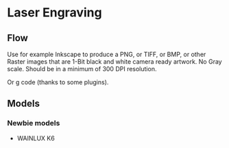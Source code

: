 # Laser Engraving

## Flow

Use for example Inkscape to produce a PNG, or TIFF, or BMP, or other Raster images that are 1-Bit black and white camera ready artwork. No Gray scale. Should be in a minimum of 300 DPI resolution.

Or g code (thanks to some plugins).

## Models

### Newbie models

* WAINLUX K6
